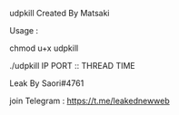 udpkill Created By Matsaki

Usage : 

chmod u+x udpkill

./udpkill IP PORT :: THREAD TIME

Leak By Saori#4761

join Telegram : https://t.me/leakednewweb
